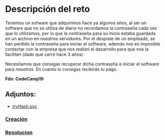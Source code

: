 # **Descripción del reto**

Tenemos un sofware que adquirimos hace ya algunos años, al ser un software que no se utiliza de diario no recordamos la contraseña cada vez que lo utilizamos, por lo que la contraseña para su inicio estaba guardada en un archivo en nuestros servidores.
Por el despiste de un empleado, se han perdido la contraseña para iniciar el software, además nos es imposible contactar con la empresa que nos realizó el desarrollo para que nos la faciliten (dado que cerró hace 3 años).

Necesitamos que consigas recuperar dicha contraseña e iniciar el software para nosotros. En cuanto lo consigas recibirás tu pago.

**Fdo: CodeCamp19**

## **Adjuntos:**
 - [tryHash.pyc](tryHash.pyc)
 
### [**Creación**](creation/readme-es.md)
### [**Resolucion**](resolution/readme-es.md)
